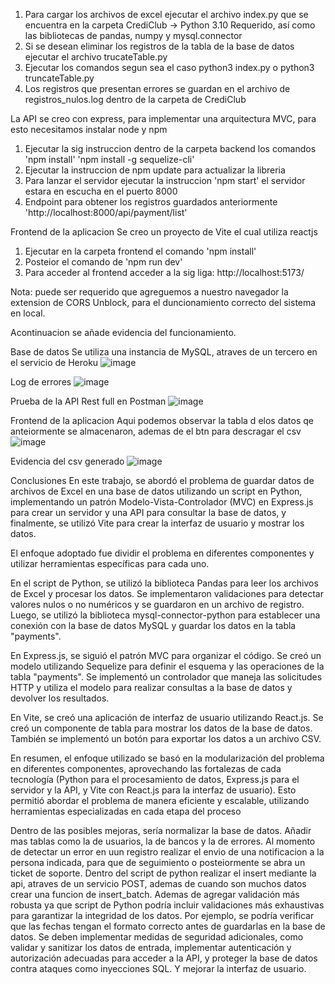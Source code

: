 
1. Para cargar los archivos de excel ejecutar el archivo index.py que se encuentra en la carpeta CrediClub -> Python 3.10 Requerido, así como las bibliotecas de pandas, numpy y mysql.connector
2. Si se desean eliminar los registros de la tabla de la base de datos ejecutar el archivo trucateTable.py
3. Ejecutar los comandos segun sea el caso python3 index.py o python3 truncateTable.py
4. Los registros que presentan errores se guardan en el archivo de registros_nulos.log dentro de la carpeta de CrediClub

La API se creo con express, para implementar una arquitectura MVC, para esto necesitamos instalar node y npm
1. Ejecutar la sig instruccion dentro de la carpeta backend los comandos 'npm install' 'npm install -g sequelize-cli'
2. Ejecutar la instruccion de npm update para actualizar la libreria
3. Para lanzar el servidor ejecutar la instruccion 'npm start' el servidor estara en escucha en el puerto 8000
4. Endpoint para obtener los registros guardados anteriormente 'http://localhost:8000/api/payment/list'

Frontend de la aplicacion
Se creo un proyecto de Vite el cual utiliza reactjs
1. Ejecutar en la carpeta frontend el comando 'npm install'
2. Posteior el comando de 'npm run dev'
3. Para acceder al frontend acceder a la sig liga: http://localhost:5173/

Nota: puede ser requerido que agreguemos a nuestro navegador la extension de CORS Unblock, para el duncionamiento correcto del sistema en local.

Acontinuacion se añade evidencia del funcionamiento.

Base de datos
Se utiliza una instancia de MySQL, atraves de un tercero en el servicio de Heroku
![image](https://github.com/cesarimm/10-Junio/assets/29169664/f48d87a4-1534-4888-a504-f5323fbd78e8)

Log de errores
![image](https://github.com/cesarimm/10-Junio/assets/29169664/8272d210-7062-4cf4-9d06-99614acb9a44)

Prueba de la API Rest full en Postman
![image](https://github.com/cesarimm/10-Junio/assets/29169664/8cf52606-02a6-430c-994f-57d0c7242d6a)

Frontend de la aplicacion
Aqui podemos observar la tabla d elos datos qe anteiormente se almacenaron, ademas de el btn para descragar el csv
![image](https://github.com/cesarimm/10-Junio/assets/29169664/f3ae7b08-3635-4e51-8093-81659b7639d4)

Evidencia del csv generado
![image](https://github.com/cesarimm/10-Junio/assets/29169664/f93b65b1-3355-45d9-8d5a-9d84ca48b746)


Conclusiones
En este trabajo, se abordó el problema de guardar datos de archivos de Excel en una base de datos utilizando un script en Python, implementando un patrón Modelo-Vista-Controlador (MVC) en Express.js para crear un servidor y una API para consultar la base de datos, y finalmente, se utilizó Vite para crear la interfaz de usuario y mostrar los datos.

El enfoque adoptado fue dividir el problema en diferentes componentes y utilizar herramientas específicas para cada uno.

En el script de Python, se utilizó la biblioteca Pandas para leer los archivos de Excel y procesar los datos. Se implementaron validaciones para detectar valores nulos o no numéricos y se guardaron en un archivo de registro. Luego, se utilizó la biblioteca mysql-connector-python para establecer una conexión con la base de datos MySQL y guardar los datos en la tabla "payments".

En Express.js, se siguió el patrón MVC para organizar el código. Se creó un modelo utilizando Sequelize para definir el esquema y las operaciones de la tabla "payments". Se implementó un controlador que maneja las solicitudes HTTP y utiliza el modelo para realizar consultas a la base de datos y devolver los resultados.

En Vite, se creó una aplicación de interfaz de usuario utilizando React.js. Se creó un componente de tabla para mostrar los datos de la base de datos. También se implementó un botón para exportar los datos a un archivo CSV.

En resumen, el enfoque utilizado se basó en la modularización del problema en diferentes componentes, aprovechando las fortalezas de cada tecnología (Python para el procesamiento de datos, Express.js para el servidor y la API, y Vite con React.js para la interfaz de usuario). Esto permitió abordar el problema de manera eficiente y escalable, utilizando herramientas especializadas en cada etapa del proceso

Dentro de las posibles mejoras, sería normalizar la base de datos. Añadir mas tablas como la de usuarios, la de bancos y la de errores.
Al momento de detectar un error en uun registro realizar el envio de una notificacion a la persona indicada, para que de seguimiento o posteiormente se abra un ticket de soporte. 
Dentro del script de python realizar el insert mediante la api, atraves de un servicio POST, ademas de cuando son muchos datos crear una funcion de insert_batch.
Ademas de agregar validación más robusta ya que script de Python podría incluir validaciones más exhaustivas para garantizar la integridad de los datos. Por ejemplo, se podría verificar que las fechas tengan el formato correcto antes de guardarlas en la base de datos.
Se deben implementar medidas de seguridad adicionales, como validar y sanitizar los datos de entrada, implementar autenticación y autorización adecuadas para acceder a la API, y proteger la base de datos contra ataques como inyecciones SQL.
Y mejorar la interfaz de usuario. 
